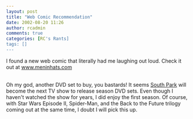 ```yaml
---
layout: post
title: "Web Comic Recommendation"
date: 2002-08-20 11:26
author: rcadmin
comments: true
categories: [RC's Rants]
tags: []
---
```

I found a new web comic that literally had me laughing out loud. Check it out at <a href=http://www.meninhats.com/>www.meninhats.com</a>
<br />

<br />
Oh my god, another DVD set to buy, you bastards! It seems <a href=http://shopping.yahoo.com/shop?d=v&id=1808419742&clink=dmvi-upcoming&ft=DVD>South Park</a> will become the next TV show to release season DVD sets. Even though I haven't watched the show for years, I did enjoy the first season. Of course, with Star Wars Episode II, Spider-Man, and the Back to the Future trilogy coming out at the same time, I doubt I will pick this up.
